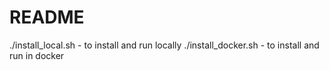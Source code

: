 # README

./install_local.sh - to install and run locally
./install_docker.sh - to install and run in docker
